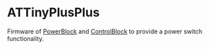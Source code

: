 ATTinyPlusPlus
==============

Firmware of [PowerBlock](http://blog.petrockblock.com/gadgets/powerblock-another-power-switch-for-the-raspberry-pi/) and
[ControlBlock](http://blog.petrockblock.com/gadgets/controlblock-power-switch-game-controllers-and-io-for-the-raspberry-pi/)
to provide a power switch functionality.
